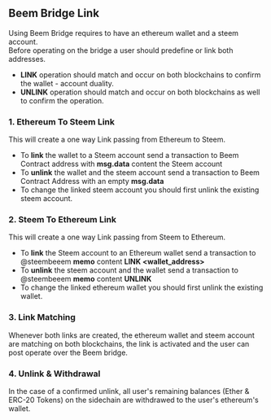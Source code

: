 ## Beem Bridge Link
Using Beem Bridge requires to have an ethereum wallet and a steem account.  
Before operating on the bridge a user should predefine or link both addresses.  
* **LINK** operation should match and occur on both blockchains to confirm the wallet - account duality.  
* **UNLINK** operation should match and occur on both blockchains as well to confirm the operation.  

### 1. Ethereum To Steem Link
This will create a one way Link passing from Ethereum to Steem.  
* To **link** the wallet to a Steem account send a transaction to Beem Contract address with **msg.data** content the Steem account
* To **unlink** the wallet and the steem account send a transaction to Beem Contract Address with an empty **msg.data**
* To change the linked steem account you should first unlink the existing steem account.

### 2. Steem To Ethereum Link
This will create a one way Link passing from Steem to Ethereum.  
* To **link** the Steem account to an Ethereum wallet send a transaction to @steembeeem **memo** content **LINK <wallet_address>** 
* To **unlink** the steem account and the wallet send a transaction to @steembeeem **memo** content **UNLINK**
* To change the linked ethereum wallet you should first unlink the existing wallet.

### 3. Link Matching
Whenever both links are created, the ethereum wallet and steem account are matching on both blockchains, 
the link is activated and the user can post operate over the Beem bridge.

### 4. Unlink & Withdrawal
In the case of a confirmed unlink, all user's remaining balances (Ether & ERC-20 Tokens) on the sidechain are withdrawed to the user's ethereum's wallet.
